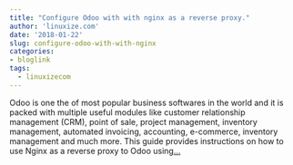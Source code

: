 ```yaml
---
title: "Configure Odoo with with nginx as a reverse proxy."
author: 'linuxize.com'
date: '2018-01-22'
slug: configure-odoo-with-with-nginx
categories:
- bloglink
tags:
  - linuxizecom
---
```


Odoo is one the of most popular business softwares in the world and it is packed with multiple useful modules like customer relationship management (CRM), point of sale, project management, inventory management, automated invoicing, accounting, e-commerce, inventory management and much more. This guide provides instructions on how to use Nginx as a reverse proxy to Odoo using[... <i class="fas fa-external-link-alt"></i>](https://linuxize.com/post/configure-odoo-with-nginx-as-a-reverse-proxy/)

